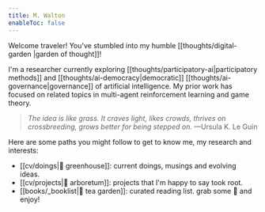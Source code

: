 ```yaml
---
title: M. Walton
enableToc: false
---
```


Welcome traveler! You've stumbled into my humble [[thoughts/digital-garden |garden of thought]]!

I'm a researcher currently exploring [[thoughts/participatory-ai|participatory methods]] and [[thoughts/ai-democracy|democratic]] [[thoughts/ai-governance|governance]] of artificial intelligence. My prior work has focused on related topics in multi-agent reinforcement learning and game theory.

> *The idea is like grass. It craves light, likes crowds, thrives on crossbreeding, grows better for being stepped on.* —Ursula K. Le Guin

Here are some paths you might follow to get to know me, my research and interests:

- [[cv/doings|🌱 greenhouse]]: current doings, musings and evolving ideas.
- [[cv/projects|🌲 arboretum]]: projects that I'm happy to say took root.
- [[books/_booklist|🍃 tea garden]]: curated reading list. grab some 🍵 and enjoy!